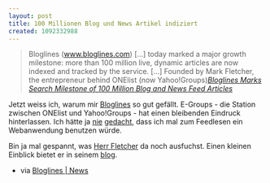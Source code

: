 ```yaml
---
layout: post
title: 100 Millionen Blog und News Artikel indiziert
created: 1092332988
---
```

> Bloglines (www.bloglines.com) […] today marked a major growth
> milestone: more than 100 million live, dynamic articles are now
> indexed and tracked by the service. […] Founded by Mark Fletcher, the
> entrepreneur behind ONElist (now Yahoo!Groups)<cite>[Bloglines Marks
> Search Milestone of 100 Million Blog and News Feed Articles][]


 Jetzt weiss ich, warum mir [Bloglines][] so gut gefällt. E-Groups - die
Station zwischen ONElist und Yahoo!Groups - hat einen bleibenden
Eindruck hinterlassen. Ich hätte ja [nie][] [gedacht][], dass ich mal
zum Feedlesen ein Webanwendung benutzen würde.

 Bin ja mal gespannt, was [Herr Fletcher][] da noch ausfuchst. Einen
kleinen Einblick bietet er in seinem [blog][].

 - via [Bloglines | News][]

  [Bloglines Marks Search Milestone of 100 Million Blog and News Feed
  Articles]: http://www.bloglines.com/about/pr_08122004
  [Bloglines]: http://bloglines.com/
  [nie]: http://byzero.de/node/view/31
  [gedacht]: http://byzero.de/node/view/14
  [Herr Fletcher]: http://www.wingedpig.com/bio.html
  [blog]: http://www.wingedpig.com/
  [Bloglines | News]: http://www.bloglines.com/about/news#66
